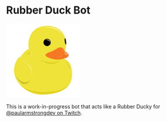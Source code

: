 # Rubber Duck Bot

<img src="./src/Ducky/ducky.svg" alt="Rubber ducky" width="200" />

This is a work-in-progress bot that acts like a Rubber Ducky for [@paularmstrongdev on Twitch](https://twitch.tv/paularmstrongdev).
